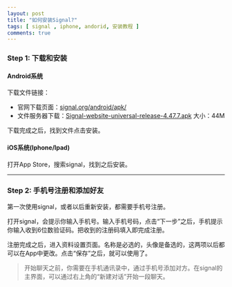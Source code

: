 ```yaml
---
layout: post
title: "如何安装Signal?"
tags: [ signal , iphone, andorid, 安装教程 ]
comments: true
---
```

### Step 1: 下载和安装

#### Android系统

下载文件链接：

- 官网下载页面：[signal.org/android/apk/][online] 
- 文件服务器下载：[Signal-website-universal-release-4.47.7.apk][signal@w8] 大小：44M

下载完成之后，找到文件点击安装。

#### iOS系统(Iphone/Ipad)

打开App Store，搜索signal，找到之后安装。

<hr>

### Step 2: 手机号注册和添加好友

第一次使用signal，或者以后重新安装，都需要手机号注册。

打开signal，会提示你输入手机号。输入手机号码，点击“下一步”之后，手机提示你输入收到6位数验证码。把收到的注册码填入即完成注册。

注册完成之后，进入资料设置页面。名称是必选的，头像是备选的，这两项以后都可以在App中更改。点击“保存”之后，就可以使用了。

> 开始聊天之前，你需要在手机通讯录中，通过手机号添加对方。在signal的主界面，可以通过右上角的“新建对话”开始一段聊天。

[signal@w8]:<https://w8.undervineyard.com/Signal-website-universal-release-4.47.7.apk>
[online]:<https://signal.org/android/apk/>